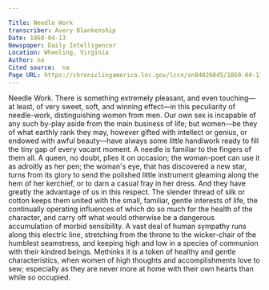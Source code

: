 ```yaml
---

Title: Needle Work
transcriber: Avery Blankenship
Date: 1860-04-13
Newspaper: Daily Intelligencer
Location: Wheeling, Virginia
Author: na
Cited source:  na
Page URL: https://chroniclingamerica.loc.gov/lccn/sn84026845/1860-04-13/ed-1/seq-1/
---
```


Needle Work.
There is something extremely pleasant, and even touching—at least, of very sweet, soft, and winning effect—in this peculiarity of needle-work, distinguishing women from men. Our own sex is incapable of any such by-play aside from the main business of life; but women—be they of what earthly rank they may, however gifted with intellect or genius, or endowed with awful beauty—have always some little handiwork ready to fill the tiny gap of every vacant moment. A needle is familiar to the fingers of them all. A queen, no doubt, plies it on occasion; the woman-poet can use it as adroitly as her pen; the woman's eye, that has discovered a new star, turns from its glory to send the polished little instrument gleaming along the hem of her kerchief, or to darn a casual fray in her dress. And they have greatly the advantage of us in this respect. The slender thread of silk or cotton keeps them united with the small, familiar, gentle interests of life, the continually operating influences of which do so much for the health of the character, and carry off what would otherwise be a dangerous accumulation of morbid sensibility. A vast deal of human sympathy runs along this electric line, stretching from the throne to the wicker-chair of the humblest seamstress, and keeping high and low in a species of communion with their kindred beings. Methinks it is a token of healthy and gentle characteristics, when women of high thoughts and accomplishments love to sew; especially as they are never more at home with their own hearts than while so occupied.
